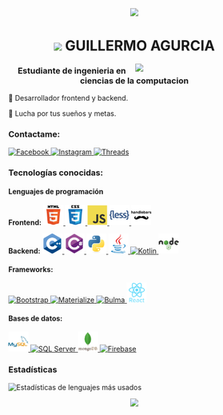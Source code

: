 <div align="center">
  <img src="https://user-images.githubusercontent.com/73097560/115834477-dbab4500-a447-11eb-908a-139a6edaec5c.gif">
  
  <h1>
    <picture>
      <img src="https://github.com/7oSkaaa/7oSkaaa/blob/main/Images/about_me.gif?raw=true" width="50px">
    </picture>
    GUILLERMO AGURCIA
  </h1>
</div>

<picture>
  <img align="right" src="https://github.com/7oSkaaa/7oSkaaa/blob/main/Images/Right_Side.gif?raw=true" width="250px">
</picture>
<h3 align="center">Estudiante de ingenieria en ciencias de la computacion</h3>

📌 Desarrollador frontend y backend.

📌 Lucha por tus sueños y metas.
<br>

<h3>Contactame:</h3>
<p>
  <a href="https://www.facebook.com/profile.php?id=100014709901866&mibextid=ZbWKwL" target="_blank">
    <img src="https://raw.githubusercontent.com/rahuldkjain/github-profile-readme-generator/master/src/images/icons/Social/facebook.svg" alt="Facebook" height="30" width="40">
  </a>
  <a href="https://www.instagram.com/guille_agurcia?igsh=MWtreWs0bm9qbGptcw==" target="_blank">
    <img src="https://raw.githubusercontent.com/rahuldkjain/github-profile-readme-generator/master/src/images/icons/Social/instagram.svg" alt="Instagram" height="30" width="40">
  </a>
  <a href="https://www.threads.net/@guille_agurcia?xmt=AQGzHSyXGUm58065CXq7JsEUY-4BxhQWkbYrnm92UHbSv-w" target="_blank">
    <img src="https://i.pinimg.com/originals/06/95/2c/06952c4461c25eed8b718020153f97f3.jpg" alt="Threads" height="30" width="40">
  </a>
</p>

<h3>Tecnologías conocidas:</h3>

<h4>Lenguajes de programación</h4>
<p>
  <strong>Frontend:</strong>
  <a href="https://www.w3.org/html/" target="_blank">
    <img src="https://raw.githubusercontent.com/devicons/devicon/master/icons/html5/html5-original-wordmark.svg" alt="HTML5" width="40" height="40">
  </a>
  <a href="https://www.w3schools.com/css/" target="_blank">
    <img src="https://raw.githubusercontent.com/devicons/devicon/master/icons/css3/css3-original-wordmark.svg" alt="CSS3" width="40" height="40">
  </a>
  <a href="https://developer.mozilla.org/en-US/docs/Web/JavaScript" target="_blank">
    <img src="https://raw.githubusercontent.com/devicons/devicon/master/icons/javascript/javascript-original.svg" alt="JavaScript" width="40" height="40">
  </a>
  <a href="https://lesscss.org/" target="_blank">
    <img src="https://raw.githubusercontent.com/devicons/devicon/master/icons/less/less-plain-wordmark.svg" alt="Less" width="40" height="40">
  </a>
  <a href="https://handlebarsjs.com/" target="_blank">
    <img src="https://raw.githubusercontent.com/devicons/devicon/master/icons/handlebars/handlebars-original-wordmark.svg" alt="Handlebars" width="40" height="40">
  </a>
</p>
<p>
  <strong>Backend:</strong>
  <a href="https://www.w3schools.com/cpp/" target="_blank">
    <img src="https://raw.githubusercontent.com/devicons/devicon/master/icons/cplusplus/cplusplus-original.svg" alt="C++" width="40" height="40">
  </a>
  <a href="https://learn.microsoft.com/en-us/dotnet/csharp/" target="_blank">
    <img src="https://raw.githubusercontent.com/devicons/devicon/master/icons/csharp/csharp-original.svg" alt="C#" width="40" height="40">
  </a>
  <a href="https://www.python.org" target="_blank">
    <img src="https://raw.githubusercontent.com/devicons/devicon/master/icons/python/python-original.svg" alt="Python" width="40" height="40">
  </a>
  <a href="https://www.java.com" target="_blank">
    <img src="https://raw.githubusercontent.com/devicons/devicon/master/icons/java/java-original.svg" alt="Java" width="40" height="40">
  </a>
  <a href="https://kotlinlang.org" target="_blank">
    <img src="https://www.vectorlogo.zone/logos/kotlinlang/kotlinlang-icon.svg" alt="Kotlin" width="40" height="40">
  </a>
  <a href="https://nodejs.org" target="_blank">
    <img src="https://raw.githubusercontent.com/devicons/devicon/master/icons/nodejs/nodejs-original-wordmark.svg" alt="Node.js" width="40" height="40">
  </a>
</p>

<h4>Frameworks:</h4>
<p>
  <a href="https://getbootstrap.com" target="_blank">
    <img src="https://cdn.jsdelivr.net/gh/devicons/devicon/icons/bootstrap/bootstrap-original.svg" alt="Bootstrap" width="40" height="40">
  </a>
  <a href="https://materializecss.com/" target="_blank">
    <img src="https://blog.dankicode.com/wp-content/uploads/2018/08/materialize-650x350.png" alt="Materialize" width="40" height="40">
  </a>
  <a href="https://bulma.io/" target="_blank">
    <img src="https://encrypted-tbn0.gstatic.com/images?q=tbn:ANd9GcTeN46wSfsA3Y5pnBHFCs_ajhnm5fRg0MHphg&s" alt="Bulma" width="40" height="40">
  </a>
  <a href="https://reactjs.org/" target="_blank">
    <img src="https://raw.githubusercontent.com/devicons/devicon/master/icons/react/react-original-wordmark.svg" alt="React" width="40" height="40">
  </a>
</p>

<h4>Bases de datos:</h4>
<p>
  <a href="https://www.mysql.com/" target="_blank">
    <img src="https://raw.githubusercontent.com/devicons/devicon/master/icons/mysql/mysql-original-wordmark.svg" alt="MySQL" width="40" height="40">
  </a>
  <a href="https://www.microsoft.com/en-us/sql-server" target="_blank">
    <img src="https://www.svgrepo.com/show/303229/microsoft-sql-server-logo.svg" alt="SQL Server" width="40" height="40">
  </a>
  <a href="https://www.mongodb.com/" target="_blank">
    <img src="https://raw.githubusercontent.com/devicons/devicon/master/icons/mongodb/mongodb-original-wordmark.svg" alt="MongoDB" width="40" height="40">
  </a>
  <a href="https://firebase.google.com/" target="_blank">
    <img src="https://www.vectorlogo.zone/logos/firebase/firebase-icon.svg" alt="Firebase" width="40" height="40">
  </a>
</p>

<h3>Estadísticas</h3>
<p>
  <img src="https://github-readme-stats.vercel.app/api/top-langs?username=GUILLE-AV&show_icons=true&locale=en&bg_color=0d1117&text_color=ffffff&layout=compact" alt="Estadísticas de lenguajes más usados">
</p>

<div align="center">
  <img src="https://user-images.githubusercontent.com/73097560/115834477-dbab4500-a447-11eb-908a-139a6edaec5c.gif">
</div>

